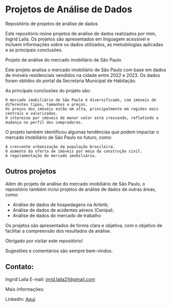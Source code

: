 # Projetos de Análise de Dados

Repositório de projetos de análise de dados

Este repositório reúne projetos de análise de dados realizados por mim, Ingrid Laila. Os projetos são apresentados em linguagem acessível e incluem informações sobre os dados utilizados, as metodologias aplicadas e as principais conclusões.

Projeto de análise do mercado imobiliário de São Paulo

Este projeto analisa o mercado imobiliário de São Paulo com base em dados de imóveis residenciais vendidos na cidade entre 2022 e 2023. Os dados foram obtidos do portal da Secretaria Municipal de Habitação.

As principais conclusões do projeto são:

    O mercado imobiliário de São Paulo é diversificado, com imóveis de diferentes tipos, tamanhos e preços.
    Os preços dos imóveis estão em alta, principalmente em regiões mais centrais e valorizadas.
    O interesse por imóveis de menor valor está crescendo, refletindo a mudança no perfil dos compradores.

O projeto também identificou algumas tendências que podem impactar o mercado imobiliário de São Paulo no futuro, como:

    A crescente urbanização da população brasileira.
    O aumento da oferta de imóveis por meio da construção civil.
    A regulamentação do mercado imobiliário.

## Outros projetos

Além do projeto de análise do mercado imobiliário de São Paulo, o repositório também inclui projetos de análise de dados de outras áreas, como:

* Análise de dados de hospedagens na Airbnb;
* Análise de dados de acidentes aéreos (Cenipa);
* Análise de dados do mercado de trabalho 

Os projetos são apresentados de forma clara e objetiva, com o objetivo de facilitar a compreensão dos resultados da análise.

Obrigado por visitar este repositório!

Sugestões e comentários são sempre bem-vindos.

## Contato:

Ingrid Laila
E-mail: inrid.laila21@gmail.com

Mais informações:

LinkedIn: [Aqui](https://www.linkedin.com/in/ingrid-laila-analistadados/)
